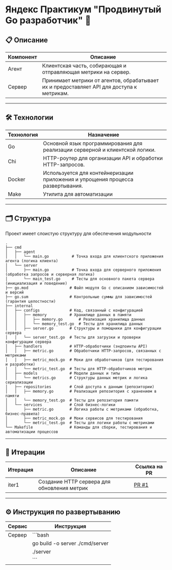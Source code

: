 # Яндекс Практикум "Продвинутый Go разработчик" 🚀

## 📋 Описание

| Компонент | Описание                                                                                 |
|-----------|------------------------------------------------------------------------------------------|
| Агент     | Клиентская часть, собирающая и отправляющая метрики на сервер.                           |
| Сервер    | Принимает метрики от агентов, обрабатывает их и предоставляет API для доступа к метрикам.|

---

## 🛠️ Технологии

| Технология | Назначение                                                                                     |
|------------|------------------------------------------------------------------------------------------------|
| Go         | Основной язык программирования для реализации серверной и клиентской логики.                   |
| Chi        | HTTP-роутер для организации API и обработки HTTP-запросов.                                     |
| Docker     | Используется для контейнеризации приложения и упрощения процесса развертывания.                |
| Make       | Утилита для автоматизации                                                                      |

---

## 🗂️ Структура

Проект имеет слоистую структуру для обеспечения модульности

```
.
├── cmd
│   ├── agent
│   │   └── main.go          # Точка входа для клиентского приложения агента (логика клиента)
│   └── server
│       ├── main.go          # Точка входа для серверного приложения (обработка запросов и серверная логика)
│       └── main_test.go     # Тесты для основного пакета сервера (инициализация и поведение)
├── go.mod                  # Файл модуля Go с описанием зависимостей и версий
├── go.sum                  # Контрольные суммы для зависимостей (гарантия целостности)
├── internal
│   ├── configs             # Код, связанный с конфигурацией
│   │   ├── memory          # Хранилище данных в памяти
│   │   │   ├── memory.go       # Реализация хранилища данных
│   │   │   └── memory_test.go  # Тесты для хранилища данных
│   │   ├── server.go       # Структуры и помощники для конфигурации сервера
│   │   └── server_test.go  # Тесты для загрузки и проверки конфигурации сервера
│   ├── handlers            # HTTP-обработчики (эндпоинты API)
│   │   ├── metric.go       # Обработчики HTTP-запросов, связанных с метриками
│   │   ├── metric_mock.go  # Моки для обработчиков (для тестирования и разработки)
│   │   └── metric_test.go  # Тесты для HTTP-обработчиков метрик
│   ├── models              # Модели данных и типы
│   │   └── metrics.go      # Структуры данных метрик и логика сериализации
│   ├── repositories        # Слой доступа к данным (репозитории)
│   │   ├── memory.go       # Реализация репозитория с хранением в памяти
│   │   └── memory_test.go  # Тесты для репозитория памяти
│   └── services            # Слой бизнес-логики
│       ├── metric.go       # Логика работы с метриками (обработка, бизнес-правила)
│       ├── metric_mock.go  # Моки сервисов для тестирования
│       └── metric_test.go  # Тесты для логики работы с метриками
└── Makefile                # Команды для сборки, тестирования и автоматизации процессов
```
---

## 🔄 Итерации

| Итерация | Описание                                      | Ссылка на PR                                       |
|----------|-----------------------------------------------|---------------------------------------------------|
| iter1    | Создание HTTP сервера для обновления метрик | [PR #1](https://github.com/sbilibin2017/go-yandex-practicum-metric/pull/1/) |

---

## ⚙️ Инструкция по развертыванию

| Сервис | Инструкция                                      |
|--------|------------------------------------------------|
| Сервер | ```bash                                       |
|        | go build -o server ./cmd/server               |
|        | ./server                                      |
|        | ```                                           |
